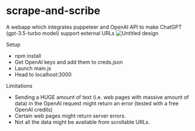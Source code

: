 # scrape-and-scribe
A webapp which integrates puppeteer and OpenAI API to make ChatGPT (gpt-3.5-turbo model) support external URLs
![Untitled design](https://github.com/priyanshu-7/scrape-and-scribe/assets/43825652/c5824c4b-9316-42ce-b256-81d9b2b8e1f2)

Setup
- npm install
- Get OpenAI keys and add them to creds.json
- Launch main.js
- Head to localhost:3000

Limitations 
- Sending a HUGE amount of text (i.e. web pages with massive amount of data) in the OpenAI request might return an error (tested with a free OpenAI credits)
- Certain web pages might return server errors.
- Not all the data might be available from scrollable URLs.
